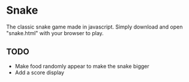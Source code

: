 # Snake

The classic snake game made in javascript. Simply
download and open "snake.html" with your browser to play.

## TODO

* Make food randomly appear to make the snake bigger
* Add a score display
